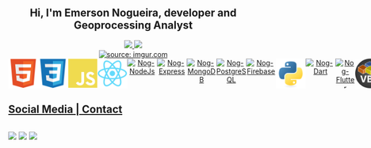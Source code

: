<h2 align="center">Hi, I'm Emerson Nogueira, developer and Geoprocessing Analyst</h2>
<div align="center">
  <a href="https://github.com/EmersonNog">
  <img height="180em" src="https://github-readme-stats.vercel.app/api?username=EmersonNog&show_icons=true&theme=dracula&include_all_commits=true&count_private=true"/>
  <img height="180em" src="https://github-readme-stats.vercel.app/api/top-langs/?username=EmersonNog&layout=compact&langs_count=7&theme=dracula"/>
</div>

<div align="center">
  <img src="https://i.imgur.com/w28lJuF.png" title="source: imgur.com" height="260" align="center"/>
</div>    
    
<div style="display: flex" align="center"><br>
  <img align="center" alt="Nog-HTML" height="60" width="60" src="https://raw.githubusercontent.com/devicons/devicon/master/icons/html5/html5-original.svg">
  <img align="center" alt="Nog-CSS" height="60" width="60" src="https://raw.githubusercontent.com/devicons/devicon/master/icons/css3/css3-original.svg">
  <img align="center" alt="Nog-Js" height="60" width="60" src="https://raw.githubusercontent.com/devicons/devicon/master/icons/javascript/javascript-plain.svg">
  <img align="center" alt="Nog-React" height="60" width="60" src="https://raw.githubusercontent.com/devicons/devicon/master/icons/react/react-original.svg">
  <img align="center" alt="Nog-NodeJs" height="60" width="60" src="https://cdn-icons-png.flaticon.com/512/919/919825.png">
  <img align="center" alt="Nog-Express" height="60" width="60" src="https://wsofter.ru/wp-content/uploads/2017/12/node-express.png">
  <img align="center" alt="Nog-MongoDB" height="60" width="60" src="https://miro.medium.com/v2/resize:fit:512/1*doAg1_fMQKWFoub-6gwUiQ.png">
  <img align="center" alt="Nog-PostgreSQL" height="60" width="60" src="https://upload.wikimedia.org/wikipedia/commons/thumb/2/29/Postgresql_elephant.svg/1200px-Postgresql_elephant.svg.png">  
  <br><br>
  <img align="center" alt="Nog-Firebase" height="60" width="60" src="https://cdn.icon-icons.com/icons2/691/PNG/512/google_firebase_icon-icons.com_61474.png">
  <img align="center" alt="Nog-Python" height="60" width="60" src="https://raw.githubusercontent.com/devicons/devicon/master/icons/python/python-original.svg">
  <img align="center" alt="Nog-Dart" height="60" width="60" src="https://cdn-images-1.medium.com/max/184/1*knHF_qpxdtS8h0Z8EeqowA@2x.png">
  <img align="center" alt="Nog-Flutter" height="60" width="40" src="https://storage.googleapis.com/cms-storage-bucket/a9d6ce81aee44ae017ee.png">
  <img align="center" alt="Nog-VBA" height="60" width="60" src="https://raw.githubusercontent.com/github/explore/71e4a0fc524fd1d7a0d9a940aa6b91f31458a87b/topics/vba/vba.png">
  
</div>
  
##
 
<div> 
  <h2>Social Media | Contact<h2>
  <a href="https://instagram.com/noggueira" target="_blank"><img src="https://img.shields.io/badge/-Instagram-%23E4405F?style=for-the-badge&logo=instagram&logoColor=white" target="_blank"></a>
  <a href = "mailto:catce.nogueira@gmail.com"><img src="https://img.shields.io/badge/-Gmail-%23333?style=for-the-badge&logo=gmail&logoColor=white" target="_blank"></a>
  <a href="https://www.linkedin.com/in/noggueira" target="_blank"><img src="https://img.shields.io/badge/-LinkedIn-%230077B5?style=for-the-badge&logo=linkedin&logoColor=white" target="_blank"></a>
</div>
